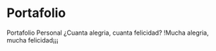 # Portafolio
Portafolio Personal
¿Cuanta alegria, cuanta felicidad?
!Mucha alegria, mucha felicidad¡¡¡
